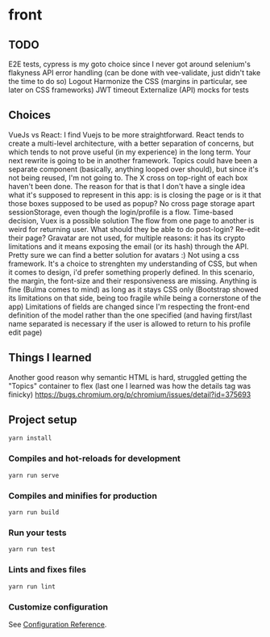 # front

## TODO
E2E tests, cypress is my goto choice since I never got around selenium's flakyness
API error handling (can be done with vee-validate, just didn't take the time to do so)
Logout
Harmonize the CSS (margins in particular, see later on CSS frameworks) 
JWT timeout
Externalize (API) mocks for tests


## Choices
VueJs vs React: I find Vuejs to be more straightforward. React tends to create a multi-level architecture, with a better separation of concerns, but which tends to not prove useful (in my experience) in the long term. Your next rewrite is going to be in another framework.
Topics could have been a separate component (basically, anything looped over should), but since it's not being reused, I'm not going to.
The X cross on top-right of each box haven't been done. The reason for that is that I don't have a single idea what it's supposed to represent in this app: is is closing the page or is it that those boxes supposed to be used as popup?
No cross page storage apart sessionStorage, even though the login/profile is a flow. Time-based decision, Vuex is a possible solution
The flow from one page to another is weird for returning user. What should they be able to do post-login? Re-edit their page?
Gravatar are not used, for multiple reasons: it has its crypto limitations and it means exposing the email (or its hash) through the API. Pretty sure we can find a better solution for avatars :)
Not using a css framework. It's a choice to strenghten my understanding of CSS, but when it comes to design, i'd prefer something properly defined. In this scenario, the margin, the font-size and their responsiveness are missing. Anything is fine (Bulma comes to mind) as long as it stays CSS only (Bootstrap showed its limitations on that side, being too fragile while being a cornerstone of the app)
Limitations of fields are changed since I'm respecting the front-end definition of the model rather than the one specified (and having first/last name separated is necessary if the user is allowed to return to his profile edit page)

## Things I learned
Another good reason why semantic HTML is hard, struggled getting the "Topics" container to flex (last one I learned was how the details tag was finicky) https://bugs.chromium.org/p/chromium/issues/detail?id=375693


## Project setup
```
yarn install
```

### Compiles and hot-reloads for development
```
yarn run serve
```

### Compiles and minifies for production
```
yarn run build
```

### Run your tests
```
yarn run test
```

### Lints and fixes files
```
yarn run lint
```

### Customize configuration
See [Configuration Reference](https://cli.vuejs.org/config/).
